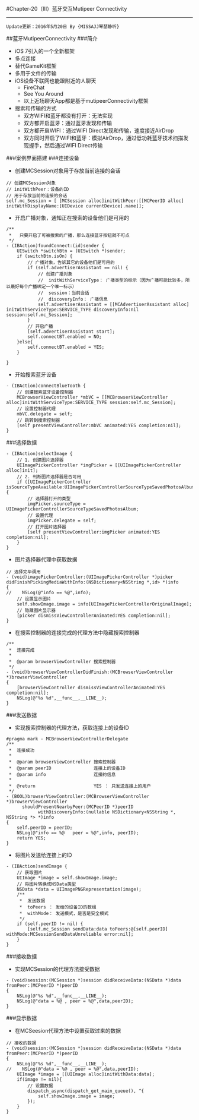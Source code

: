 #Chapter-20（III）蓝牙交互Mutipeer Connectivity

---
```objc
Update更新：2016年5月20日 By {MISSAJJ琴瑟静听}
```
 
##蓝牙MutipeerConnectivity
###简介
* iOS 7引入的一个全新框架
* 多点连接
* 替代GameKit框架
* 多用于文件的传输
* iOS设备不联网也能跟附近的人聊天
	* FireChat
	* See You Around
	* 以上近场聊天App都是基于mutipeerConnectivity框架
* 搜索和传输的方式
	* 双方WIFI和蓝牙都没有打开：无法实现
	* 双方都开启蓝牙：通过蓝牙发现和传输
	* 双方都开启WIFI：通过WIFI Direct发现和传输，速度接近AirDrop
	* 双方同时开启了WIFI和蓝牙：模拟AirDrop，通过低功耗蓝牙技术扫描发现握手，然后通过WIFI Direct传输 

###案例界面搭建
###连接设备
* 创建MCSession对象用于存放当前连接的会话

```objc
// 创建MCSession对象
// initWithPeer：设备的ID
// 用于存放当前的连接的会话
self.mc_Session = [ [MCSession alloc]initWithPeer:[[MCPeerID alloc] initWithDisplayName:[UIDevice currentDevice].name]];
```

* 开启广播对象，通知正在搜索的设备他们是可用的

```objc
/**
 *   只要开启了可被搜索的广播，那么连接蓝牙按钮就不可点
 */
- (IBAction)foundConnect:(id)sender {
    UISwitch *switchBtn = (UISwitch *)sender;
    if (switchBtn.isOn) {
        // 广播对象，告诉其它的设备他们是可用的
        if (self.advertiserAssistant == nil) {
            // 创建广播对象
            //  initWithServiceType： 广播类型的标示（因为广播可能比较多，所以最好每个广播绑定一个唯一标示）
            //  session：当前会话
            //  discoveryInfo： 广播信息
            self.advertiserAssistant = [[MCAdvertiserAssistant alloc] initWithServiceType:SERVICE_TYPE discoveryInfo:nil session:self.mc_Session];
        }
        // 开启广播
        [self.advertiserAssistant start];
        self.connectBT.enabled = NO;
    }else{
        self.connectBT.enabled = YES;
    }
    
}
```

* 开始搜索蓝牙设备

```objc
- (IBAction)connectBlueTooth {
    // 创建搜索蓝牙设备控制器
    MCBrowserViewController *mbVC = [[MCBrowserViewController alloc]initWithServiceType:SERVICE_TYPE session:self.mc_Session];
    // 设置控制器代理
    mbVC.delegate = self;
    // 跳转到搜索控制器
    [self presentViewController:mbVC animated:YES completion:nil];
}
```

###选择数据

```objc
- (IBAction)selectImage {
    // 1. 创建图片选择器
    UIImagePickerController *imgPicker = [[UIImagePickerController alloc]init];
    // 2. 判断图片选择器是否可用
    if ([UIImagePickerController isSourceTypeAvailable:UIImagePickerControllerSourceTypeSavedPhotosAlbum]) {
        // 选择器打开的类型
        imgPicker.sourceType = UIImagePickerControllerSourceTypeSavedPhotosAlbum;
        // 设置代理
        imgPicker.delegate = self;
        // 打开图片选择器
        [self presentViewController:imgPicker animated:YES completion:nil];
    }
}
```
* 图片选择器代理中获取数据

```objc
// 选择完毕调用
- (void)imagePickerController:(UIImagePickerController *)picker didFinishPickingMediaWithInfo:(NSDictionary<NSString *,id> *)info
{
//    NSLog(@"info == %@",info);
    // 设置显示图片
    self.showImage.image = info[UIImagePickerControllerOriginalImage];
    // 隐藏图片显示器
    [picker dismissViewControllerAnimated:YES completion:nil];
}
```
* 在搜索控制器的连接完成的代理方法中隐藏搜索控制器

```objc
/**
 *  连接完成
 *
 *  @param browserViewController 搜索控制器
 */
- (void)browserViewControllerDidFinish:(MCBrowserViewController *)browserViewController
{
    [browserViewController dismissViewControllerAnimated:YES completion:nil];
    NSLog(@"%s %d",__func__,__LINE__);
}
```

###发送数据
* 实现搜索控制器的代理方法，获取连接上的设备ID

```objc
#pragma mark - MCBrowserViewControllerDelegate
/**
 *  连接成功
 *
 *  @param browserViewController 搜索控制器
 *  @param peerID                连接上的设备ID
 *  @param info                  连接的信息
 *
 *  @return                      YES ： 只发送连接上的用户
 */
- (BOOL)browserViewController:(MCBrowserViewController *)browserViewController
      shouldPresentNearbyPeer:(MCPeerID *)peerID
            withDiscoveryInfo:(nullable NSDictionary<NSString *, NSString *> *)info
{
    self.peerID = peerID;
    NSLog(@"info == %@   peer = %@",info, peerID);
    return YES;
}
```

* 将图片发送给连接上的ID

```objc
- (IBAction)sendImage {
    // 获取图片
    UIImage *image = self.showImage.image;
    // 将图片转换成NSData类型
    NSData *data = UIImagePNGRepresentation(image);
    /**
     *  发送数据
     *  toPeers ： 发给的设备ID的数组
     *  withMode： 发送模式，是否是安全模式
     */
    if (self.peerID != nil) {
        [self.mc_Session sendData:data toPeers:@[self.peerID] withMode:MCSessionSendDataUnreliable error:nil];
    }
}
```

###接收数据
* 实现MCSession的代理方法接受数据

```objc
- (void)session:(MCSession *)session didReceiveData:(NSData *)data fromPeer:(MCPeerID *)peerID
{
    NSLog(@"%s %d",__func__,__LINE__);
    NSLog(@"data = %@ , peer = %@",data,peerID);
}
```

###显示数据
* 在MCSeesion代理方法中设置获取过来的数据

```objc
// 接收的数据
- (void)session:(MCSession *)session didReceiveData:(NSData *)data fromPeer:(MCPeerID *)peerID
{
    NSLog(@"%s %d",__func__,__LINE__);
//    NSLog(@"data = %@ , peer = %@",data,peerID);
    UIImage *image = [[UIImage alloc]initWithData:data];
    if(image != nil){
        // 设置数据
        dispatch_async(dispatch_get_main_queue(), ^{
            self.showImage.image = image;
        });
    }
}
```
